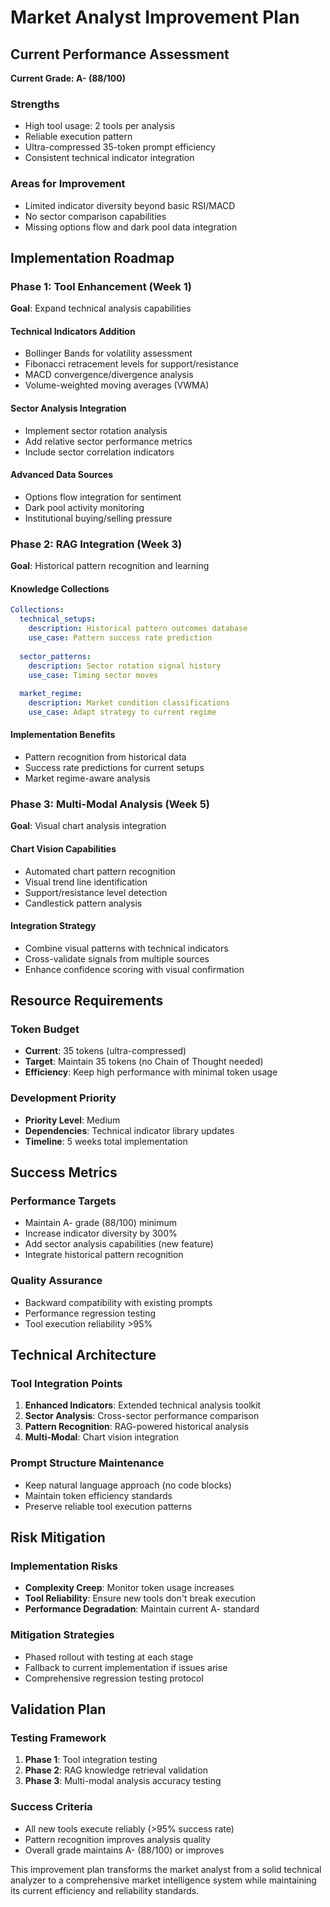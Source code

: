 # Market Analyst Improvement Plan

## Current Performance Assessment

**Current Grade: A- (88/100)**

### Strengths
- High tool usage: 2 tools per analysis
- Reliable execution pattern
- Ultra-compressed 35-token prompt efficiency
- Consistent technical indicator integration

### Areas for Improvement
- Limited indicator diversity beyond basic RSI/MACD
- No sector comparison capabilities
- Missing options flow and dark pool data integration

## Implementation Roadmap

### Phase 1: Tool Enhancement (Week 1)
**Goal**: Expand technical analysis capabilities

#### Technical Indicators Addition
- Bollinger Bands for volatility assessment
- Fibonacci retracement levels for support/resistance
- MACD convergence/divergence analysis
- Volume-weighted moving averages (VWMA)

#### Sector Analysis Integration
- Implement sector rotation analysis
- Add relative sector performance metrics
- Include sector correlation indicators

#### Advanced Data Sources
- Options flow integration for sentiment
- Dark pool activity monitoring
- Institutional buying/selling pressure

### Phase 2: RAG Integration (Week 3)
**Goal**: Historical pattern recognition and learning

#### Knowledge Collections
```yaml
Collections:
  technical_setups:
    description: Historical pattern outcomes database
    use_case: Pattern success rate prediction
    
  sector_patterns:
    description: Sector rotation signal history
    use_case: Timing sector moves
    
  market_regime:
    description: Market condition classifications
    use_case: Adapt strategy to current regime
```

#### Implementation Benefits
- Pattern recognition from historical data
- Success rate predictions for current setups
- Market regime-aware analysis

### Phase 3: Multi-Modal Analysis (Week 5)
**Goal**: Visual chart analysis integration

#### Chart Vision Capabilities
- Automated chart pattern recognition
- Visual trend line identification
- Support/resistance level detection
- Candlestick pattern analysis

#### Integration Strategy
- Combine visual patterns with technical indicators
- Cross-validate signals from multiple sources
- Enhance confidence scoring with visual confirmation

## Resource Requirements

### Token Budget
- **Current**: 35 tokens (ultra-compressed)
- **Target**: Maintain 35 tokens (no Chain of Thought needed)
- **Efficiency**: Keep high performance with minimal token usage

### Development Priority
- **Priority Level**: Medium
- **Dependencies**: Technical indicator library updates
- **Timeline**: 5 weeks total implementation

## Success Metrics

### Performance Targets
- Maintain A- grade (88/100) minimum
- Increase indicator diversity by 300%
- Add sector analysis capabilities (new feature)
- Integrate historical pattern recognition

### Quality Assurance
- Backward compatibility with existing prompts
- Performance regression testing
- Tool execution reliability >95%

## Technical Architecture

### Tool Integration Points
1. **Enhanced Indicators**: Extended technical analysis toolkit
2. **Sector Analysis**: Cross-sector performance comparison
3. **Pattern Recognition**: RAG-powered historical analysis
4. **Multi-Modal**: Chart vision integration

### Prompt Structure Maintenance
- Keep natural language approach (no code blocks)
- Maintain token efficiency standards
- Preserve reliable tool execution patterns

## Risk Mitigation

### Implementation Risks
- **Complexity Creep**: Monitor token usage increases
- **Tool Reliability**: Ensure new tools don't break execution
- **Performance Degradation**: Maintain current A- standard

### Mitigation Strategies
- Phased rollout with testing at each stage
- Fallback to current implementation if issues arise
- Comprehensive regression testing protocol

## Validation Plan

### Testing Framework
1. **Phase 1**: Tool integration testing
2. **Phase 2**: RAG knowledge retrieval validation
3. **Phase 3**: Multi-modal analysis accuracy testing

### Success Criteria
- All new tools execute reliably (>95% success rate)
- Pattern recognition improves analysis quality
- Overall grade maintains A- (88/100) or improves

This improvement plan transforms the market analyst from a solid technical analyzer to a comprehensive market intelligence system while maintaining its current efficiency and reliability standards.